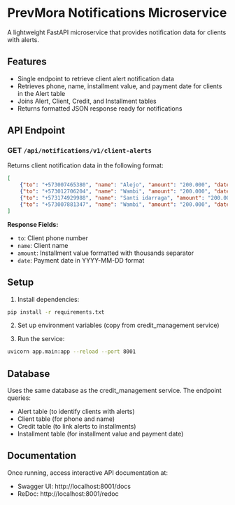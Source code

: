 # PrevMora Notifications Microservice

A lightweight FastAPI microservice that provides notification data for clients with alerts.

## Features

- Single endpoint to retrieve client alert notification data
- Retrieves phone, name, installment value, and payment date for clients in the Alert table
- Joins Alert, Client, Credit, and Installment tables
- Returns formatted JSON response ready for notifications

## API Endpoint

### GET `/api/notifications/v1/client-alerts`

Returns client notification data in the following format:

```json
[
    {"to": "+573007465380", "name": "Alejo", "amount": "200.000", "date": "2025-09-20"},
    {"to": "+573012706204", "name": "Wambi", "amount": "200.000", "date": "2025-09-05"},
    {"to": "+573174929988", "name": "Santi idarraga", "amount": "200.000", "date": "2025-09-20"},
    {"to": "+573007881347", "name": "Wambi", "amount": "200.000", "date": "2025-09-20"}
]
```

**Response Fields:**
- `to`: Client phone number
- `name`: Client name
- `amount`: Installment value formatted with thousands separator
- `date`: Payment date in YYYY-MM-DD format

## Setup

1. Install dependencies:
```bash
pip install -r requirements.txt
```

2. Set up environment variables (copy from credit_management service)

3. Run the service:
```bash
uvicorn app.main:app --reload --port 8001
```

## Database

Uses the same database as the credit_management service. The endpoint queries:
- Alert table (to identify clients with alerts)
- Client table (for phone and name)
- Credit table (to link alerts to installments)
- Installment table (for installment value and payment date)

## Documentation

Once running, access interactive API documentation at:
- Swagger UI: http://localhost:8001/docs
- ReDoc: http://localhost:8001/redoc
